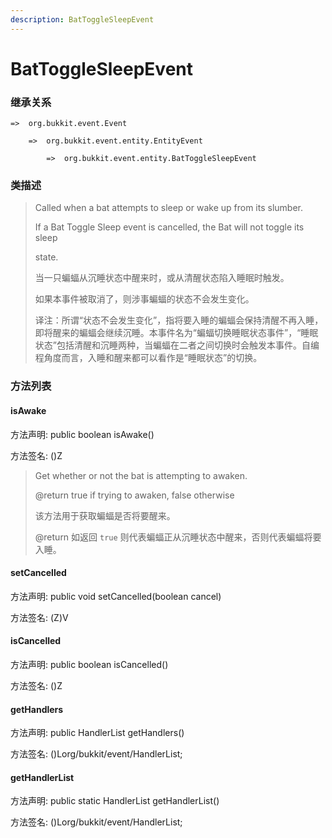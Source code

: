 ```yaml
---
description: BatToggleSleepEvent
---
```


# BatToggleSleepEvent

### 继承关系

    =>  org.bukkit.event.Event

        =>  org.bukkit.event.entity.EntityEvent

            =>  org.bukkit.event.entity.BatToggleSleepEvent

### 类描述

> Called when a bat attempts to sleep or wake up from its slumber.
>
> <p>
>
> If a Bat Toggle Sleep event is cancelled, the Bat will not toggle its sleep
>
> state.
>
> 当一只蝙蝠从沉睡状态中醒来时，或从清醒状态陷入睡眠时触发。
>
> 如果本事件被取消了，则涉事蝙蝠的状态不会发生变化。
>
> 译注：所谓“状态不会发生变化”，指将要入睡的蝙蝠会保持清醒不再入睡，即将醒来的蝙蝠会继续沉睡。本事件名为“蝙蝠切换睡眠状态事件”，“睡眠状态”包括清醒和沉睡两种，当蝙蝠在二者之间切换时会触发本事件。自编程角度而言，入睡和醒来都可以看作是“睡眠状态”的切换。

### 方法列表

#### isAwake

方法声明: public boolean isAwake()

方法签名: ()Z

> Get whether or not the bat is attempting to awaken.
>
> @return true if trying to awaken, false otherwise
>
> 该方法用于获取蝙蝠是否将要醒来。
>
> @return 如返回 `true` 则代表蝙蝠正从沉睡状态中醒来，否则代表蝙蝠将要入睡。

#### setCancelled

方法声明: public void setCancelled(boolean cancel)

方法签名: (Z)V

#### isCancelled

方法声明: public boolean isCancelled()

方法签名: ()Z

#### getHandlers

方法声明: public HandlerList getHandlers()

方法签名: ()Lorg/bukkit/event/HandlerList;

#### getHandlerList

方法声明: public static HandlerList getHandlerList()

方法签名: ()Lorg/bukkit/event/HandlerList;